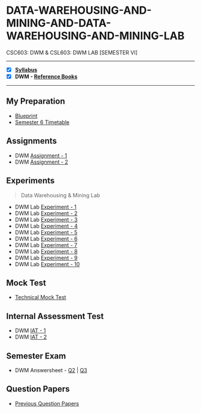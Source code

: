# DATA-WAREHOUSING-AND-MINING-AND-DATA-WAREHOUSING-AND-MINING-LAB
 CSC603: DWM & CSL603: DWM LAB [SEMESTER VI]

---
 
 - [X] **[Syllabus](https://github.com/Amey-Thakur/DATA-WAREHOUSING-AND-MINING-AND-DATA-WAREHOUSING-AND-MINING-LAB/blob/main/Syllabus/TE%20BE%20Comp%20Engg%20CBCGS%20Syllabus.pdf)**
 - [X] **DWM - [Reference Books](https://github.com/Amey-Thakur/DATA-WAREHOUSING-AND-MINING-AND-DATA-WAREHOUSING-AND-MINING-LAB/tree/main/Reference%20Books)**

---

## My Preparation
 - [Blueprint](https://github.com/Amey-Thakur/DATA-WAREHOUSING-AND-MINING-AND-DATA-WAREHOUSING-AND-MINING-LAB/blob/main/Blueprint%20(DWM).png)
 - [Semester 6 Timetable](https://github.com/Amey-Thakur/DATA-WAREHOUSING-AND-MINING-AND-DATA-WAREHOUSING-AND-MINING-LAB/blob/main/SEMESTER%20VI.jpeg)

## Assignments
 - DWM [Assignment - 1](https://github.com/Amey-Thakur/DATA-WAREHOUSING-AND-MINING-AND-DATA-WAREHOUSING-AND-MINING-LAB/blob/main/Assignments/Amey_B-50_DWM_Assignment-1.pdf)
 - DWM [Assignment - 2](https://github.com/Amey-Thakur/DATA-WAREHOUSING-AND-MINING-AND-DATA-WAREHOUSING-AND-MINING-LAB/blob/main/Assignments/Amey_B-50_DWM_Assignment-2.pdf)

## Experiments
 >Data Warehousing & Mining Lab

 - DWM Lab [Experiment - 1](https://github.com/Amey-Thakur/DATA-WAREHOUSING-AND-MINING-AND-DATA-WAREHOUSING-AND-MINING-LAB/blob/main/Experiments/Amey_B-50_DWM_Lab_Experiment-1.pdf)
 - DWM Lab [Experiment - 2](https://github.com/Amey-Thakur/DATA-WAREHOUSING-AND-MINING-AND-DATA-WAREHOUSING-AND-MINING-LAB/blob/main/Experiments/Amey_B-50_DWM_Lab_Experiment-2.pdf)
 - DWM Lab [Experiment - 3](https://github.com/Amey-Thakur/DATA-WAREHOUSING-AND-MINING-AND-DATA-WAREHOUSING-AND-MINING-LAB/blob/main/Experiments/Amey_B-50_DWM_Lab_Experiment-3.pdf)
 - DWM Lab [Experiment - 4](https://github.com/Amey-Thakur/DATA-WAREHOUSING-AND-MINING-AND-DATA-WAREHOUSING-AND-MINING-LAB/blob/main/Experiments/Amey_B-50_DWM_Lab_Experiment-4.pdf)
 - DWM Lab [Experiment - 5](https://github.com/Amey-Thakur/DATA-WAREHOUSING-AND-MINING-AND-DATA-WAREHOUSING-AND-MINING-LAB/blob/main/Experiments/Amey_B-50_DWM_Lab_Experiment-5.pdf)
 - DWM Lab [Experiment - 6](https://github.com/Amey-Thakur/DATA-WAREHOUSING-AND-MINING-AND-DATA-WAREHOUSING-AND-MINING-LAB/blob/main/Experiments/Amey_B-50_DWM_Lab_Experiment-6.pdf)
 - DWM Lab [Experiment - 7](https://github.com/Amey-Thakur/DATA-WAREHOUSING-AND-MINING-AND-DATA-WAREHOUSING-AND-MINING-LAB/blob/main/Experiments/Amey_B-50_DWM_Lab_Experiment-7.pdf)
 - DWM Lab [Experiment - 8](https://github.com/Amey-Thakur/DATA-WAREHOUSING-AND-MINING-AND-DATA-WAREHOUSING-AND-MINING-LAB/blob/main/Experiments/Amey_B-50_DWM_Lab_Experiment-8.pdf)
 - DWM Lab [Experiment - 9](https://github.com/Amey-Thakur/DATA-WAREHOUSING-AND-MINING-AND-DATA-WAREHOUSING-AND-MINING-LAB/blob/main/Experiments/Amey_B-50_DWM_Lab_Experiment-9.pdf)
 - DWM Lab [Experiment - 10](https://github.com/Amey-Thakur/DATA-WAREHOUSING-AND-MINING-AND-DATA-WAREHOUSING-AND-MINING-LAB/blob/main/Experiments/Amey_B-50_DWM_Lab_Experiment-10.pdf)

## Mock Test
 - [Technical Mock Test](https://github.com/Amey-Thakur/DATA-WAREHOUSING-AND-MINING-AND-DATA-WAREHOUSING-AND-MINING-LAB/blob/main/Technical%20Mock%20Test-%20For%20Terna%20Engineering%20College%20by%20Campus%20Corners!.pdf)

## Internal Assessment Test
 - DWM [IAT - 1](https://github.com/Amey-Thakur/DATA-WAREHOUSING-AND-MINING-AND-DATA-WAREHOUSING-AND-MINING-LAB/blob/main/Internal%20Assessment%20Test/Amey_B-50_DWM_IAT-1.pdf)
 - DWM [IAT - 2](https://github.com/Amey-Thakur/DATA-WAREHOUSING-AND-MINING-AND-DATA-WAREHOUSING-AND-MINING-LAB/blob/main/Internal%20Assessment%20Test/AMEY_B-50_DWM_IAT-2.pdf)

## Semester Exam
 - DWM Answersheet - [Q2](https://github.com/Amey-Thakur/DATA-WAREHOUSING-AND-MINING-AND-DATA-WAREHOUSING-AND-MINING-LAB/blob/main/Semester%20Exam/Q2_61021145_DWM.pdf) | [Q3](https://github.com/Amey-Thakur/DATA-WAREHOUSING-AND-MINING-AND-DATA-WAREHOUSING-AND-MINING-LAB/blob/main/Semester%20Exam/Q3_61021145_DWM.pdf)

## Question Papers
 - [Previous Question Papers](https://github.com/Amey-Thakur/DATA-WAREHOUSING-AND-MINING-AND-DATA-WAREHOUSING-AND-MINING-LAB/tree/main/Question%20Papers)
